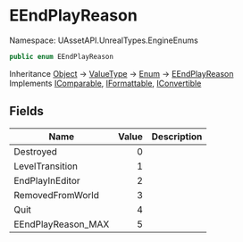 # EEndPlayReason

Namespace: UAssetAPI.UnrealTypes.EngineEnums

```csharp
public enum EEndPlayReason
```

Inheritance [Object](https://docs.microsoft.com/en-us/dotnet/api/system.object) → [ValueType](https://docs.microsoft.com/en-us/dotnet/api/system.valuetype) → [Enum](https://docs.microsoft.com/en-us/dotnet/api/system.enum) → [EEndPlayReason](./uassetapi.unrealtypes.engineenums.eendplayreason.md)<br>
Implements [IComparable](https://docs.microsoft.com/en-us/dotnet/api/system.icomparable), [IFormattable](https://docs.microsoft.com/en-us/dotnet/api/system.iformattable), [IConvertible](https://docs.microsoft.com/en-us/dotnet/api/system.iconvertible)

## Fields

| Name | Value | Description |
| --- | --: | --- |
| Destroyed | 0 |  |
| LevelTransition | 1 |  |
| EndPlayInEditor | 2 |  |
| RemovedFromWorld | 3 |  |
| Quit | 4 |  |
| EEndPlayReason_MAX | 5 |  |
